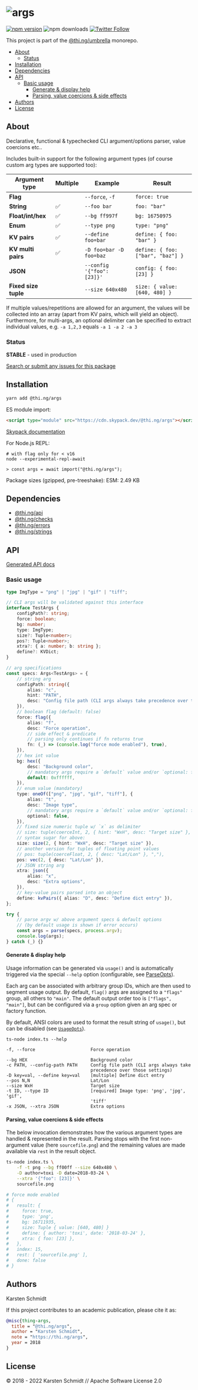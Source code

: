 <!-- This file is generated - DO NOT EDIT! -->

# ![args](https://media.thi.ng/umbrella/banners/thing-args.svg?2715e8a2)

[![npm version](https://img.shields.io/npm/v/@thi.ng/args.svg)](https://www.npmjs.com/package/@thi.ng/args)
![npm downloads](https://img.shields.io/npm/dm/@thi.ng/args.svg)
[![Twitter Follow](https://img.shields.io/twitter/follow/thing_umbrella.svg?style=flat-square&label=twitter)](https://twitter.com/thing_umbrella)

This project is part of the
[@thi.ng/umbrella](https://github.com/thi-ng/umbrella/) monorepo.

- [About](#about)
  - [Status](#status)
- [Installation](#installation)
- [Dependencies](#dependencies)
- [API](#api)
  - [Basic usage](#basic-usage)
    - [Generate & display help](#generate--display-help)
    - [Parsing, value coercions & side effects](#parsing-value-coercions--side-effects)
- [Authors](#authors)
- [License](#license)

## About

Declarative, functional & typechecked CLI argument/options parser, value coercions etc..

Includes built-in support for the following argument types (of course custom arg types are supported too):

| **Argument type**    | **Multiple** | **Example**                | **Result**                        |
|----------------------|--------------|----------------------------|-----------------------------------|
| **Flag**             |              | `--force`, `-f`            | `force: true`                     |
| **String**           | ✅            | `--foo bar`                | `foo: "bar"`                      |
| **Float/int/hex**    | ✅            | `--bg ff997f`              | `bg: 16750975`                    |
| **Enum**             | ✅            | `--type png`               | `type: "png"`                     |
| **KV pairs**         | ✅            | `--define foo=bar`         | `define: { foo: "bar" }`          |
| **KV multi pairs**   | ✅            | `-D foo=bar -D foo=baz`    | `define: { foo: ["bar", "baz"] }` |
| **JSON**             |              | `--config '{"foo": [23]}'` | `config: { foo: [23] }`           |
| **Fixed size tuple** |              | `--size 640x480`           | `size: { value: [640, 480] }`     |

If multiple values/repetitions are allowed for an argument, the values will be
collected into an array (apart from KV pairs, which will yield an object).
Furthermore, for multi-args, an optional delimiter can be specified to extract
individual values, e.g. `-a 1,2,3` equals `-a 1 -a 2 -a 3`

### Status

**STABLE** - used in production

[Search or submit any issues for this package](https://github.com/thi-ng/umbrella/issues?q=%5Bargs%5D+in%3Atitle)

## Installation

```bash
yarn add @thi.ng/args
```

ES module import:

```html
<script type="module" src="https://cdn.skypack.dev/@thi.ng/args"></script>
```

[Skypack documentation](https://docs.skypack.dev/)

For Node.js REPL:

```text
# with flag only for < v16
node --experimental-repl-await

> const args = await import("@thi.ng/args");
```

Package sizes (gzipped, pre-treeshake): ESM: 2.49 KB

## Dependencies

- [@thi.ng/api](https://github.com/thi-ng/umbrella/tree/develop/packages/api)
- [@thi.ng/checks](https://github.com/thi-ng/umbrella/tree/develop/packages/checks)
- [@thi.ng/errors](https://github.com/thi-ng/umbrella/tree/develop/packages/errors)
- [@thi.ng/strings](https://github.com/thi-ng/umbrella/tree/develop/packages/strings)

## API

[Generated API docs](https://docs.thi.ng/umbrella/args/)

### Basic usage

```ts
type ImgType = "png" | "jpg" | "gif" | "tiff";

// CLI args will be validated against this interface
interface TestArgs {
    configPath?: string;
    force: boolean;
    bg: number;
    type: ImgType;
    size?: Tuple<number>;
    pos?: Tuple<number>;
    xtra?: { a: number; b: string };
    define?: KVDict;
}

// arg specifications
const specs: Args<TestArgs> = {
    // string arg
    configPath: string({
        alias: "c",
        hint: "PATH",
        desc: "Config file path (CLI args always take precedence over those settings)",
    }),
    // boolean flag (default: false)
    force: flag({
        alias: "f",
        desc: "Force operation",
        // side effect & predicate
        // parsing only continues if fn returns true
        fn: (_) => (console.log("force mode enabled"), true),
    }),
    // hex int value
    bg: hex({
        desc: "Background color",
        // mandatory args require a `default` value and/or `optional: false`
        default: 0xffffff,
    }),
    // enum value (mandatory)
    type: oneOf(["png", "jpg", "gif", "tiff"], {
        alias: "t",
        desc: "Image type",
        // mandatory args require a `default` value and/or `optional: false`
        optional: false,
    }),
    // fixed size numeric tuple w/ `x` as delimiter
    // size: tuple(coerceInt, 2, { hint: "WxH", desc: "Target size" }, "x"),
    // syntax sugar for above:
    size: size(2, { hint: "WxH", desc: "Target size" }),
    // another version for tuples of floating point values
    // pos: tuple(coerceFloat, 2, { desc: "Lat/Lon" }, ","),
    pos: vec(2, { desc: "Lat/Lon" }),
    // JSON string arg
    xtra: json({
        alias: "x",
        desc: "Extra options",
    }),
    // key-value pairs parsed into an object
    define: kvPairs({ alias: "D", desc: "Define dict entry" }),
};

try {
    // parse argv w/ above argument specs & default options
    // (by default usage is shown if error occurs)
    const args = parse(specs, process.argv);
    console.log(args);
} catch (_) {}
```

#### Generate & display help

Usage information can be generated via `usage()` and is automatically triggered
via the special `--help` option (configurable, see
[ParseOpts](https://docs.thi.ng/umbrella/args/interfaces/ParseOpts.html)).

Each arg can be associated with arbitrary group IDs, which are then used to
segment usage output. By default, `flag()` args are assigned to a `"flags"`
group, all others to `"main"`. The default output order too is `["flags",
"main"]`, but can be configured via a `group` option given an arg spec or
factory function.

By default, ANSI colors are used to format the result string of `usage()`, but
can be disabled (see
[`UsageOpts`](https://docs.thi.ng/umbrella/args/interfaces/UsageOpts.html)).

```text
ts-node index.ts --help

-f, --force                     Force operation

--bg HEX                        Background color
-c PATH, --config-path PATH     Config file path (CLI args always take
                                precedence over those settings)
-D key=val, --define key=val    [multiple] Define dict entry
--pos N,N                       Lat/Lon
--size WxH                      Target size
-t ID, --type ID                [required] Image type: 'png', 'jpg', 'gif',
                                'tiff'
-x JSON, --xtra JSON            Extra options
```

#### Parsing, value coercions & side effects

The below invocation demonstrates how the various argument types are handled &
represented in the result. Parsing stops with the first non-argument value (here
`sourcefile.png`) and the remaining values are made available via `rest` in the
result object.

```bash
ts-node index.ts \
    -f -t png --bg ff00ff --size 640x480 \
    -D author=toxi -D date=2018-03-24 \
    --xtra '{"foo": [23]}' \
    sourcefile.png

# force mode enabled
# {
#   result: {
#     force: true,
#     type: 'png',
#     bg: 16711935,
#     size: Tuple { value: [640, 480] }
#     define: { author: 'toxi', date: '2018-03-24' },
#     xtra: { foo: [23] },
#   },
#   index: 15,
#   rest: [ 'sourcefile.png' ],
#   done: false
# }
```

## Authors

Karsten Schmidt

If this project contributes to an academic publication, please cite it as:

```bibtex
@misc{thing-args,
  title = "@thi.ng/args",
  author = "Karsten Schmidt",
  note = "https://thi.ng/args",
  year = 2018
}
```

## License

&copy; 2018 - 2022 Karsten Schmidt // Apache Software License 2.0
